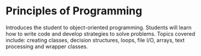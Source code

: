 # Principles of Programming 
Introduces the student to object-oriented programming. Students will learn how to write code and develop strategies to solve problems. Topics covered include: creating classes, decision structures, loops, file I/O, arrays, text processing and wrapper classes. 
